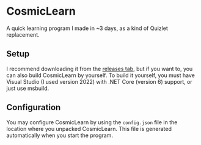 # CosmicLearn
A quick learning program I made in ~3 days, as a kind of Quizlet replacement.

## Setup
I recommend downloading it from the [releases tab](https://github.com/Brainstorm4266/CosmicLearn/releases/), but if you want to, you can also build CosmicLearn by yourself.
To build it yourself, you must have Visual Studio (I used version 2022) with .NET Core (version 6) support, or just use msbuild.

## Configuration
You may configure CosmicLearn by using the `config.json` file in the location where you unpacked CosmicLearn.
This file is generated automatically when you start the program.
